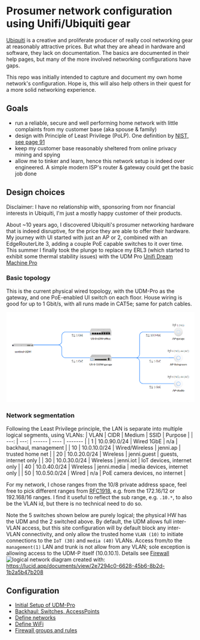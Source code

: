 # Prosumer network configuration using Unifi/Ubiquiti gear

[Ubiquiti](https://www.ui.com/) is a creative and proliferate producer of really cool networking gear
at reasonably attractive prices.
But what they are ahead in hardware and software, they lack on documentation.
The basics are documented in their help pages, but many of the more involved
networking configurations have gaps.

This repo was initially intended to capture and document my own home network's configuration. Hope is, this
will also help others in their quest for a more solid networking experience.

## Goals

- run a reliable, secure and well performing home network with little complaints from my customer base (aka spouse & family)
- design with Principle of Least Privilege (PoLP).
  One definition by [NIST, see page 91](https://nvlpubs.nist.gov/nistpubs/SpecialPublications/NIST.SP.800-12r1.pdf)
- keep my customer base reasonably sheltered from online privacy mining and spying 
- allow me to tinker and learn, hence this network setup is indeed over engineered.
  A simple modern ISP's router & gateway could get the basic job done

## Design choices

Disclaimer: I have no relationship with, sponsoring from nor financial interests in Ubiquiti,
I'm just a mostly happy customer of their products.

About ~10 years ago, I discovered Ubiquiti's prosumer networking hardware that is indeed disruptive,
for the price they are able to offer their hardware. My journey with UI started with just an AP or 2,
combined with an EdgeRouterLite 3, adding a couple PoE capable switches to it over time.
This summer I finally took the plunge to replace my ERL3 (which started to exhibit some
thermal stability issues) with the UDM Pro [Unifi Dream Machine Pro](https://www.ui.com/consoles/)

### Basic topology

This is the current physical wired topology, with the UDM-Pro as the gateway,
and one PoE-enabled UI switch on each floor. House wiring is good for up to 1 Gbit/s,
with all runs made in CAT5e; same for patch cables.

![backhaul topo](/assets/UDP-Pro-topo.png)

### Network segmentation

Following the Least Privilege principle, the LAN is separate into multiple logical segments, using
VLANs:
| VLAN | CIDR | Medium | SSID | Purpose |
| ---: | ---: | ------ | ---- | ------- |
| 1  | 10.0.90.0/24 | Wired 1GbE | n/a | backhaul, management |
| 10 | 10.0.10.0/24 | Wired/Wireless | jenni.ap | trusted home net |
| 20 | 10.0.20.0/24 | Wireless | jenni.guest | guests, internet only |
| 30 | 10.0.30.0/24 | Wireless | jenni.iot | IoT devices, internet only |
| 40 | 10.0.40.0/24 | Wireless | jenni.media | media devices, internet only |
| 50 | 10.0.50.0/24 | Wired | n/a | PoE camera devices, no internet |

For my network, I chose ranges from the 10/8 private address space, feel free to pick different ranges
from [RFC1918](https://datatracker.ietf.org/doc/html/rfc1918), e.g. from the 172.16/12 or 192.168/16 ranges.
I find it useful to reflect the sub range, e.g. ```.10.*```, to also be the VLAN id, but there is no
technical need to do so.

Note the 5 switches shown below are purely logical; the physical HW has the UDM and the 2 switched above.
By default, the UDM allows full inter-VLAN access, but this site configuration will by default block any
inter-VLAN connectivity, and only allow the trusted home ```VLAN (10)``` to initiate connections to the
```IoT (30)``` and ```media (40)``` VLANs. Access from/to the ```management(1)``` LAN and trunk is 
not allow from any VLAN; sole exception is allowing access to the UDM-P itself (10.0.10.1). Details see [Firewall](#Firewall)
![logical network](assets/UDM-P_logical_network.svg)
diagram created with: <https://lucid.app/documents/view/2e7294c0-6628-45b6-8b2d-1b2a5b47b208>

## Configuration

- [Initial Setup of UDM-Pro](/configuration/1-UDM-Pro-Setup.md)
- [Backhaul: Switches, AccessPoints](/configuration/2-Backhaul-switches-APs.md)
- [Define networks](/configuration/3-Networks.md)
- [Define WiFi](/configuration/4-Wifi.md)
- [Firewall groups and rules](/configuration/5-Firewall-rules.md)
